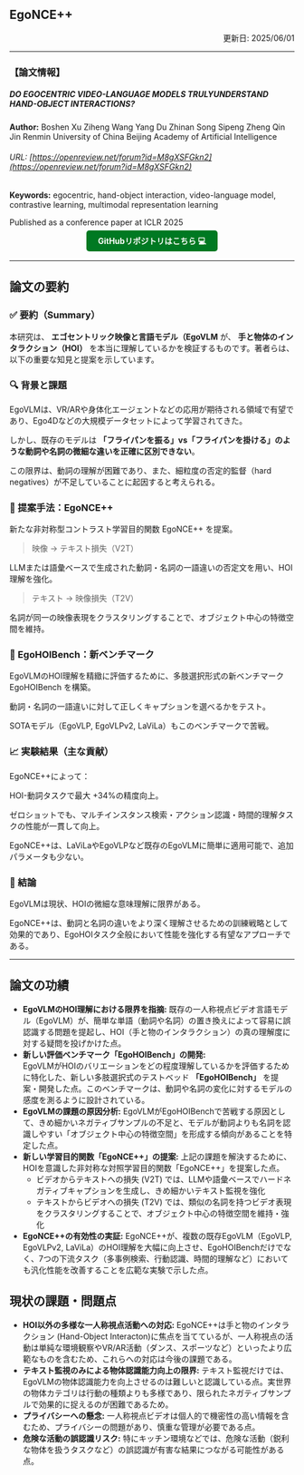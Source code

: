 ## EgoNCE++
<div style="text-align: right;">
更新日: 2025/06/01
</div>

---

### 【論文情報】
##### DO EGOCENTRIC VIDEO-LANGUAGE MODELS TRULYUNDERSTAND HAND-OBJECT INTERACTIONS?
 **Author:** Boshen Xu Ziheng Wang Yang Du Zhinan Song Sipeng Zheng Qin Jin Renmin University of China Beijing Academy of Artificial Intelligence
###### URL: [https://openreview.net/forum?id=M8gXSFGkn2](https://openreview.net/forum?id=M8gXSFGkn2)
 **Keywords:**  egocentric, hand-object interaction, video-language model, contrastive learning, multimodal representation learning

 Published as a conference paper at ICLR 2025

<div style="text-align: center; margin-top: 10px; margin-bottom: 20px;">
  <a href="https://github.com/xuboshen/EgoNCEpp" style="background-color:rgb(0, 121, 34); color: white; padding: 10px 20px; text-decoration: none; border-radius: 5px; font-weight: bold;">
    GitHubリポジトリはこちら 💻
  </a>
</div>

---

## 論文の要約
### ✅ 要約（Summary）
本研究は、 **エゴセントリック映像と言語モデル（EgoVLM** が、 **手と物体のインタラクション（HOI）** を本当に理解しているかを検証するものです。著者らは、以下の重要な知見と提案を示しています。

### 🔍 背景と課題
EgoVLMは、VR/ARや身体化エージェントなどの応用が期待される領域で有望であり、Ego4Dなどの大規模データセットによって学習されてきた。

しかし、既存のモデルは **「フライパンを振る」vs「フライパンを掛ける」のような動詞や名詞の微細な違いを正確に区別できない**。

この限界は、動詞の理解が困難であり、また、細粒度の否定的監督（hard negatives）が不足していることに起因すると考えられる。

### 🧪 提案手法：EgoNCE++
新たな非対称型コントラスト学習目的関数 EgoNCE++ を提案。

>映像 → テキスト損失（V2T）

LLMまたは語彙ベースで生成された動詞・名詞の一語違いの否定文を用い、HOI理解を強化。

>テキスト → 映像損失（T2V）

名詞が同一の映像表現をクラスタリングすることで、オブジェクト中心の特徴空間を維持。

### 🧪 EgoHOIBench：新ベンチマーク
EgoVLMのHOI理解を精緻に評価するために、多肢選択形式の新ベンチマーク EgoHOIBench を構築。

動詞・名詞の一語違いに対して正しくキャプションを選べるかをテスト。

SOTAモデル（EgoVLP, EgoVLPv2, LaViLa）もこのベンチマークで苦戦。

### 📈 実験結果（主な貢献）
EgoNCE++によって：

HOI-動詞タスクで最大 +34%の精度向上。

ゼロショットでも、マルチインスタンス検索・アクション認識・時間的理解タスクの性能が一貫して向上。

EgoNCE++は、LaViLaやEgoVLPなど既存のEgoVLMに簡単に適用可能で、追加パラメータも少ない。

### 🧩 結論
EgoVLMは現状、HOIの微細な意味理解に限界がある。

EgoNCE++は、動詞と名詞の違いをより深く理解させるための訓練戦略として効果的であり、EgoHOIタスク全般において性能を強化する有望なアプローチである。

---

## 論文の功績
-  **EgoVLMのHOI理解における限界を指摘:** 
既存の一人称視点ビデオ言語モデル（EgoVLM）が、簡単な単語（動詞や名詞）の置き換えによって容易に誤認識する問題を提起し、HOI（手と物のインタラクション）の真の理解度に対する疑問を投げかけた点。
-  **新しい評価ベンチマーク「EgoHOIBench」の開発:**  
EgoVLMがHOIのバリエーションをどの程度理解しているかを評価するために特化した、新しい多肢選択式のテストベッド **「EgoHOIBench」** を提案・開発した点。このベンチマークは、動詞や名詞の変化に対するモデルの感度を測るように設計されている。
-  **EgoVLMの課題の原因分析:**
EgoVLMがEgoHOIBenchで苦戦する原因として、きめ細かいネガティブサンプルの不足と、モデルが動詞よりも名詞を認識しやすい「オブジェクト中心の特徴空間」を形成する傾向があることを特定した点。
-  **新しい学習目的関数「EgoNCE++」の提案:** 
上記の課題を解決するために、HOIを意識した非対称な対照学習目的関数「EgoNCE++」を提案した点。   
    - ビデオからテキストへの損失 (V2T) では、LLMや語彙ベースでハードネガティブキャプションを生成し、きめ細かいテキスト監視を強化
    - テキストからビデオへの損失 (T2V) では、類似の名詞を持つビデオ表現をクラスタリングすることで、オブジェクト中心の特徴空間を維持・強化
- **EgoNCE++の有効性の実証:**
EgoNCE++が、複数の既存EgoVLM（EgoVLP, EgoVLPv2, LaViLa）のHOI理解を大幅に向上させ、EgoHOIBenchだけでなく、7つの下流タスク（多事例検索、行動認識、時間的理解など）においても汎化性能を改善することを広範な実験で示した点。

## 現状の課題・問題点
- **HOI以外の多様な一人称視点活動への対応:** 
EgoNCE++は手と物のインタラクション (Hand-Object Interacton)に焦点を当てているが、一人称視点の活動は単純な環境観察やVR/AR活動（ダンス、スポーツなど）といったより広範なものを含むため、これらへの対応は今後の課題である。
- **テキスト監視のみによる物体認識能力向上の限界:** 
テキスト監視だけでは、EgoVLMの物体認識能力を向上させるのは難しいと認識している点。実世界の物体カテゴリは行動の種類よりも多様であり、限られたネガティブサンプルで効果的に捉えるのが困難であるため。
- **プライバシーへの懸念:** 
一人称視点ビデオは個人的で機密性の高い情報を含むため、プライバシーの問題があり、慎重な管理が必要である点。
- **危険な活動の誤認識リスク:** 
特にキッチン環境などでは、危険な活動（鋭利な物体を扱うタスクなど）の誤認識が有害な結果につながる可能性がある点。